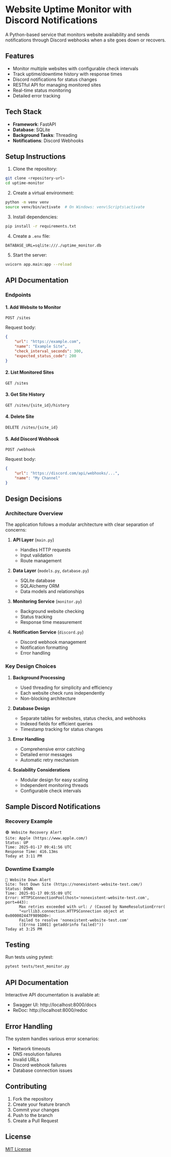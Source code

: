# Website Uptime Monitor with Discord Notifications

A Python-based service that monitors website availability and sends notifications through Discord webhooks when a site goes down or recovers.

## Features

- Monitor multiple websites with configurable check intervals
- Track uptime/downtime history with response times
- Discord notifications for status changes
- RESTful API for managing monitored sites
- Real-time status monitoring
- Detailed error tracking

## Tech Stack

- **Framework**: FastAPI
- **Database**: SQLite 
- **Background Tasks**: Threading
- **Notifications**: Discord Webhooks

## Setup Instructions

1. Clone the repository:
```bash
git clone <repository-url>
cd uptime-monitor
```

2. Create a virtual environment:
```bash
python -m venv venv
source venv/bin/activate  # On Windows: venv\Scripts\activate
```

3. Install dependencies:
```bash
pip install -r requirements.txt
```

4. Create a `.env` file:
```env
DATABASE_URL=sqlite:///./uptime_monitor.db
```

5. Start the server:
```bash
uvicorn app.main:app --reload
```

## API Documentation

### Endpoints

#### 1. Add Website to Monitor
```http
POST /sites
```
Request body:
```json
{
    "url": "https://example.com",
    "name": "Example Site",
    "check_interval_seconds": 300,
    "expected_status_code": 200
}
```

#### 2. List Monitored Sites
```http
GET /sites
```

#### 3. Get Site History
```http
GET /sites/{site_id}/history
```

#### 4. Delete Site
```http
DELETE /sites/{site_id}
```

#### 5. Add Discord Webhook
```http
POST /webhook
```
Request body:
```json
{
    "url": "https://discord.com/api/webhooks/...",
    "name": "My Channel"
}
```

## Design Decisions

### Architecture Overview

The application follows a modular architecture with clear separation of concerns:

1. **API Layer** (`main.py`)
   - Handles HTTP requests
   - Input validation
   - Route management

2. **Data Layer** (`models.py`, `database.py`)
   - SQLite database
   - SQLAlchemy ORM
   - Data models and relationships

3. **Monitoring Service** (`monitor.py`)
   - Background website checking
   - Status tracking
   - Response time measurement

4. **Notification Service** (`discord.py`)
   - Discord webhook management
   - Notification formatting
   - Error handling

### Key Design Choices

1. **Background Processing**
   - Used threading for simplicity and efficiency
   - Each website check runs independently
   - Non-blocking architecture

2. **Database Design**
   - Separate tables for websites, status checks, and webhooks
   - Indexed fields for efficient queries
   - Timestamp tracking for status changes

3. **Error Handling**
   - Comprehensive error catching
   - Detailed error messages
   - Automatic retry mechanism

4. **Scalability Considerations**
   - Modular design for easy scaling
   - Independent monitoring threads
   - Configurable check intervals



## Sample Discord Notifications

### Recovery Example
```
🟢 Website Recovery Alert
Site: Apple (https://www.apple.com/)
Status: UP
Time: 2025-01-17 09:41:56 UTC
Response Time: 416.13ms
Today at 3:11 PM
```

### Downtime Example
```
🔴 Website Down Alert
Site: Test Down Site (https://nonexistent-website-test.com/)
Status: DOWN
Time: 2025-01-17 09:55:09 UTC
Error: HTTPSConnectionPool(host='nonexistent-website-test.com', port=443): 
      Max retries exceeded with url: / (Caused by NameResolutionError(
      "<urllib3.connection.HTTPSConnection object at 0x000002447F9896D0>: 
      Failed to resolve 'nonexistent-website-test.com' 
      ([Errno 11001] getaddrinfo failed)"))
Today at 3:25 PM
```



## Testing

Run tests using pytest:
```bash
pytest tests/test_monitor.py
```

## API Documentation

Interactive API documentation is available at:
- Swagger UI: http://localhost:8000/docs
- ReDoc: http://localhost:8000/redoc

## Error Handling

The system handles various error scenarios:
- Network timeouts
- DNS resolution failures
- Invalid URLs
- Discord webhook failures
- Database connection issues

## Contributing

1. Fork the repository
2. Create your feature branch
3. Commit your changes
4. Push to the branch
5. Create a Pull Request

## License

[MIT License](LICENSE)
